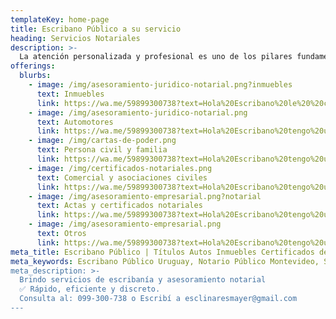 ```yaml
---
templateKey: home-page
title: Escribano Público a su servicio
heading: Servicios Notariales
description: >-
  La atención personalizada y profesional es uno de los pilares fundamentales de mi trabajo, permitiendo así que el requirente se sienta cómodo y asesorado tratando con total discreción y seriedad los asuntos que me encomiendan.
offerings:
  blurbs:
    - image: /img/asesoramiento-juridico-notarial.png?inmuebles
      text: Inmuebles
      link: https://wa.me/59899300738?text=Hola%20Escribano%20le%20%20consulto%20respecto%20a%20servicio%20notarial%20para%20inmuebles...
    - image: /img/asesoramiento-juridico-notarial.png
      text: Automotores
      link: https://wa.me/59899300738?text=Hola%20Escribano%20tengo%20una%20consulta%20respecto%20a%20servicio%20notarial%20para%20Automotores...
    - image: /img/cartas-de-poder.png
      text: Persona civil y familia
      link: https://wa.me/59899300738?text=Hola%20Escribano%20tengo%20una%20consulta%20respecto%20a%20servicio%20notarial%20para%20Persona%20civil%20y%20familia...
    - image: /img/certificados-notariales.png
      text: Comercial y asociaciones civiles
      link: https://wa.me/59899300738?text=Hola%20Escribano%20tengo%20una%20consulta%20respecto%20a%20servicio%20notarial%20para%20comercial%20y%20asociaciones%20civiles...
    - image: /img/asesoramiento-empresarial.png?notarial
      text: Actas y certificados notariales
      link: https://wa.me/59899300738?text=Hola%20Escribano%20tengo%20una%20consulta%20respecto%20a%20servicio%20notarial%20de%20Actas%20y%20certificaciones...
    - image: /img/asesoramiento-empresarial.png
      text: Otros
      link: https://wa.me/59899300738?text=Hola%20Escribano%20tengo%20una%20consulta%20respecto%20a%20otros%20servicios%20notariales...
meta_title: Escribano Público | Títulos Autos Inmuebles Certificados de Poder
meta_keywords: Escribano Público Uruguay, Notario Público Montevideo, Servicios Notariales Uruguay" />
meta_description: >-
  Brindo servicios de escribanía y asesoramiento notarial
  ✅ Rápido, eficiente y discreto.
  Consulta al: 099-300-738 o Escribí a esclinaresmayer@gmail.com
---
```


